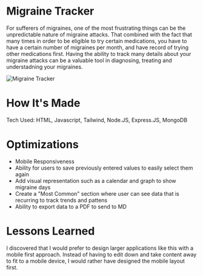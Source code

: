 # Migraine Tracker
For sufferers of migraines, one of the most frustrating things can be the unpredictable nature of migraine attacks. That combined with the fact that many times in order to be eligible to try certain medications, you have to have a certain number of migraines per month, and have record of trying other medications first. Having the ability to track many details about your migraine attacks can be a valuable tool in diagnosing, treating and understadning your migraines. 

![Migraine Tracker](https://user-images.githubusercontent.com/98662174/200971292-874063bd-4e14-4dbb-8609-f7486ded03bc.png)

# How It's Made
Tech Used: HTML, Javascript, Tailwind, Node.JS, Express.JS, MongoDB


# Optimizations
  - Mobile Responsiveness 
  - Ability for users to save previously entered values to easily select them again
  - Add visual representation such as a calendar and graph to show migraine days
  - Create a "Most Common" section where user can see data that is recurring to track trends and pattens
  - Ability to export data to a PDF to send to MD

# Lessons Learned
I discovered that I would prefer to design larger applications like this with a mobile first approach. Instead of having to edit down and take content away to fit to a mobile device, I would rather have designed the mobile layout first.
